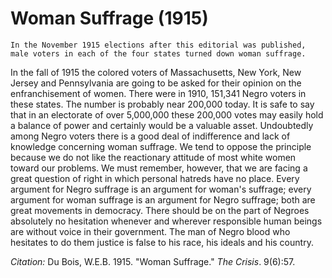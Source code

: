 <!--
title:   Woman Suffrage
author:  Du Bois, W.E.B.
journal: The Crisis
year:    1915
volume:  9
issue:   6
pages:   57
-->
# Woman Suffrage (1915)

```{margin}
In the November 1915 elections after this editorial was published, male voters in each of the four states turned down woman suffrage.
```

In the fall of 1915 the colored voters of Massachusetts, New York, New Jersey and Pennsylvania are going to be asked for their opinion on the enfranchisement of women. There were in 1910, 151,341 Negro voters in these states. The number is probably near 200,000 today. It is safe to say that in an electorate of over 5,000,000 these 200,000 votes may easily hold a balance of power and certainly would be a valuable asset. Undoubtedly among Negro voters there is a good deal of indifference and lack of knowledge concerning woman suffrage. We tend to oppose the principle because we do not like the reactionary attitude of most white women toward our problems. We must remember, however, that we are facing a great question of right in which personal hatreds have no place. Every argument for Negro suffrage is an argument for woman's suffrage; every argument for woman suffrage is an argument for Negro suffrage; both are great movements in democracy. There should be on the part of Negroes absolutely no hesitation whenever and wherever responsible human beings are without voice in their government. The man of Negro blood who hesitates to do them justice is false to his race, his ideals and his country.

*Citation:* Du Bois, W.E.B. 1915. "Woman Suffrage." *The Crisis*. 9(6):57.